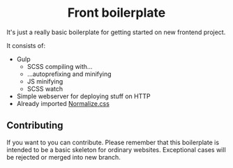 <div align="center">
    <h1>Front boilerplate</h1>
</div>

It's just a really basic boilerplate for getting started on new frontend project.

It consists of:

- Gulp
    - SCSS compiling with...
    - ...autoprefixing and minifying
    - JS minifying
    - SCSS watch
- Simple webserver for deploying stuff on HTTP
- Already imported [Normalize.css]

## Contributing

If you want to you can contribute. Please remember that this boilerplate is intended to be a basic skeleton for ordinary websites. Exceptional cases will be rejected or merged into new branch.

[Normalize.css]: https://necolas.github.io/normalize.css/